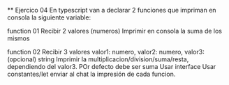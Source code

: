 ** Ejercico 04 En typescript van a declarar 2 funciones que impriman en consola la siguiente variable:

function 01
    Recibir 2 valores (numeros)
    Imprimir en consola la suma de los mismos
    
function 02
    Recibir 3 valores 
        valor1: numero,
        valor2: numero,
        valor3: (opcional) string
    Imprimir la multiplicacion/division/suma/resta, dependiendo del valor3. POr defecto debe ser suma
Usar interface Usar constantes/let enviar al chat la impresión de cada funcion.